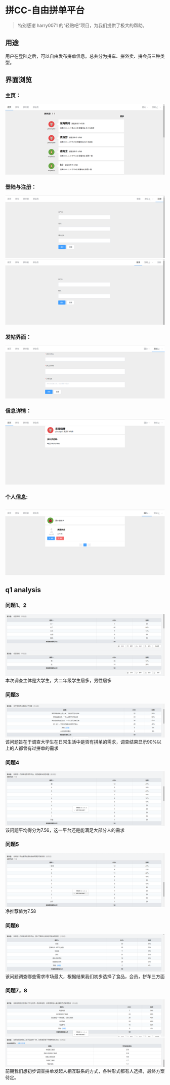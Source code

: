 # 拼CC-自由拼单平台
> 特别感谢 harry0071 的“轻贴吧”项目，为我们提供了极大的帮助。
## 用途
用户在登陆之后，可以自由发布拼单信息。总共分为拼车、拼外卖、拼会员三种类型。
## 界面浏览
### 主页：
![avatar](./index.png)
### 登陆与注册：
![avatar](./register.png)
![avatar](./login.png)
### 发帖界面：
![avatar](./create.png)
### 信息详情：
![avatar](./details.png)
### 个人信息:
![avatar](./personalinfo.png)
---
## q1 analysis
### 问题1、2
![avatar](./q1.12.png)
本次调查主体是大学生，大二年级学生居多，男性居多
### 问题3
![avatar](./q1.3.png)
该问题旨在于调查大学生在日常生活中是否有拼单的需求，调查结果显示90%以上的人都曾有过拼单的需求
### 问题4
![avatar](./q1.4.png)
该问题平均得分为7.56，这一平台还是能满足大部分人的需求
### 问题5
![avatar](./q1.5.png)
净推荐值为7.58
### 问题6
![avatar](./q1.6.png)
该问题调查哪些需求市场最大，根据结果我们初步选择了食品，会员，拼车三方面
### 问题7，8
![avatar](./q1.7.png)
![avatar](./q1.8.png)
前期我们想初步调查拼单发起人相互联系的方式，各种形式都有人选择，最终方案待定。
